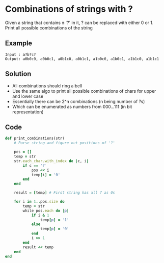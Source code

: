 # Combinations of strings with ?
Given a string that contains n '?' in it, ? can be replaced with either 0 or 1. Print all
possible combinations of the string

## Example
```
Input : a?b?c?
Output: a0b0c0, a0b0c1, a0b1c0, a0b1c1, a1b0c0, a1b0c1, a1b1c0, a1b1c1
```

## Solution
- All combinations should ring a bell
- Use the same algo to print all possible combinations of chars for upper and lower case
- Essentially there can be 2^n combinations (n being number of ?s)
- Which can be enumerated as numbers from 000...111 (in bit representation)

## Code
```ruby
def print_combinations(str)
    # Parse string and figure out positions of '?'

    pos = []
    temp = str
    str.each_char.with_index do |c, i|
        if c == '?'
            pos << i
            temp[i] = '0'
        end
    end

    result = [temp] # First string has all ? as 0s

    for i in 1..pos.size do
        temp = str
        while pos.each do |p|
            if i & 1
                temp[p] = '1'
            else
                temp[p] = '0'
            end
            i >> 1
        end
        result << temp
    end
end
```
